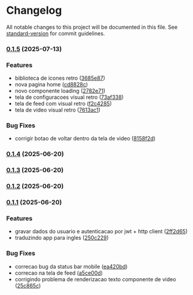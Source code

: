 # Changelog

All notable changes to this project will be documented in this file. See [standard-version](https://github.com/conventional-changelog/standard-version) for commit guidelines.

### [0.1.5](https://github.com/stanleygomes/essence-tube/compare/v0.1.4...v0.1.5) (2025-07-13)


### Features

* biblioteca de icones retro ([3685e87](https://github.com/stanleygomes/essence-tube/commit/3685e878291011e6af08bf4c9a7ebe1071117e29))
* nova pagina home ([cd8828c](https://github.com/stanleygomes/essence-tube/commit/cd8828c1e3de82ad07f468713bcd2d0ca9aa54ce))
* novo componente loading ([2782e71](https://github.com/stanleygomes/essence-tube/commit/2782e713505e743c20835aaff052fb890ddc654f))
* tela de configuracoes visual retro ([73af338](https://github.com/stanleygomes/essence-tube/commit/73af338e4d37d71e48805268150f11086e47c5ff))
* tela de feed com visual retro ([f2c4285](https://github.com/stanleygomes/essence-tube/commit/f2c4285081447abff5aae68aeb964a6962c412da))
* tela de video visual retro ([7613ac1](https://github.com/stanleygomes/essence-tube/commit/7613ac16fc3d97804fcf234fc9e700627f26fdf2))


### Bug Fixes

* corrigir botao de voltar dentro da tela de video ([8158f2d](https://github.com/stanleygomes/essence-tube/commit/8158f2d554f9a37ed4e88e047a9243c9c7d1bc31))

### [0.1.4](https://github.com/stanleygomes/essence-tube/compare/v0.1.3...v0.1.4) (2025-06-20)

### [0.1.3](https://github.com/stanleygomes/essence-tube/compare/v0.1.2...v0.1.3) (2025-06-20)

### [0.1.2](https://github.com/stanleygomes/essence-tube/compare/v0.1.1...v0.1.2) (2025-06-20)

### [0.1.1](https://github.com/stanleygomes/essence-tube/compare/v1.2.1...v0.1.1) (2025-06-20)


### Features

* gravar dados do usuario e autenticacao por jwt + http client ([2ff2d65](https://github.com/stanleygomes/essence-tube/commit/2ff2d6532fdf5aaa97307ee7ed31847b49249b08))
* traduzindo app para ingles ([250c229](https://github.com/stanleygomes/essence-tube/commit/250c229234efa6637efddb9e6d3693c4a0002c0a))


### Bug Fixes

* correcao bug da status bar mobile ([ea420bd](https://github.com/stanleygomes/essence-tube/commit/ea420bdbe4408b1dca8afa1debbce55d86e148dc))
* correcao na tela de feed ([a5ce00d](https://github.com/stanleygomes/essence-tube/commit/a5ce00d876ef420b35aa2433461f157d3f1f1a77))
* corrigindo problema de renderizacao texto componente de video ([25c865c](https://github.com/stanleygomes/essence-tube/commit/25c865cdb8961f54ff1dfaae87e6bc6f3e48608c))
